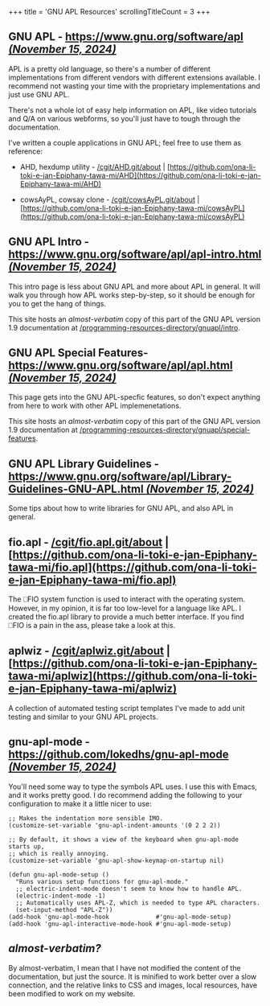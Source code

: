 +++
title               = 'GNU APL Resources'
scrollingTitleCount = 3
+++

## GNU APL - [https://www.gnu.org/software/apl *(November 15, 2024)*](https://www.gnu.org/software/apl)

APL is a pretty old language, so there's a number of different implementations
from different vendors with different extensions available. I recommend not
wasting your time with the proprietary implementations and just use GNU APL.

There's not a whole lot of easy help information on APL, like video tutorials
and Q/A on various webforms, so you'll just have to tough through the
documentation.

I've written a couple applications in GNU APL; feel free to use them as
reference:

- AHD, hexdump utility - [/cgit/AHD.git/about](/cgit/AHD.git/about) | [https://github.com/ona-li-toki-e-jan-Epiphany-tawa-mi/AHD](https://github.com/ona-li-toki-e-jan-Epiphany-tawa-mi/AHD)

- cowsAyPL, cowsay clone - [/cgit/cowsAyPL.git/about](/cgit/cowsAyPL.git/about) | [https://github.com/ona-li-toki-e-jan-Epiphany-tawa-mi/cowsAyPL](https://github.com/ona-li-toki-e-jan-Epiphany-tawa-mi/cowsAyPL)

## GNU APL Intro - [https://www.gnu.org/software/apl/apl-intro.html *(November 15, 2024)*](https://www.gnu.org/software/apl/apl-intro.html)

This intro page is less about GNU APL and more about APL in general. It will
walk you through how APL works step-by-step, so it should be enough for you to
get the hang of things.

This site hosts an *almost-verbatim* copy of this part of the GNU APL version
1.9 documentation at
[/programming-resources-directory/gnuapl/intro](/programming-resources-directory/gnuapl/intro/).

## GNU APL Special Features- [https://www.gnu.org/software/apl/apl.html *(November 15, 2024)*](https://www.gnu.org/software/apl/apl.html)

This page gets into the GNU APL-specfic features, so don't expect anything from
here to work with other APL implemenetations.

This site hosts an *almost-verbatim* copy of this part of the GNU APL version
1.9 documentation at
[/programming-resources-directory/gnuapl/special-features](/programming-resources-directory/gnuapl/special-features/).

## GNU APL Library Guidelines - [https://www.gnu.org/software/apl/Library-Guidelines-GNU-APL.html *(November 15, 2024)*](https://www.gnu.org/software/apl/Library-Guidelines-GNU-APL.html)

Some tips about how to write libraries for GNU APL, and also APL in general.

## fio.apl - [/cgit/fio.apl.git/about](/cgit/fio.apl.git/about/) | [https://github.com/ona-li-toki-e-jan-Epiphany-tawa-mi/fio.apl](https://github.com/ona-li-toki-e-jan-Epiphany-tawa-mi/fio.apl)

The ⎕FIO system function is used to interact with the operating system. However,
in my opinion, it is far too low-level for a language like APL. I created the
fio.apl library to provide a much better interface. If you find ⎕FIO is a pain
in the ass, please take a look at this.

## aplwiz - [/cgit/aplwiz.git/about](/cgit/aplwiz.git/about/) | [https://github.com/ona-li-toki-e-jan-Epiphany-tawa-mi/aplwiz](https://github.com/ona-li-toki-e-jan-Epiphany-tawa-mi/aplwiz)

A collection of automated testing script templates I've made to add unit testing
and similar to your GNU APL projects.

## gnu-apl-mode - [https://github.com/lokedhs/gnu-apl-mode *(November 15, 2024)*](https://github.com/lokedhs/gnu-apl-mode)

You'll need some way to type the symbols APL uses. I use this with Emacs, and it
works pretty good. I do recommend adding the following to your configuration to
make it a little nicer to use:

```elisp
;; Makes the indentation more sensible IMO.
(customize-set-variable 'gnu-apl-indent-amounts '(0 2 2 2))

;; By default, it shows a view of the keyboard when gnu-apl-mode starts up,
;; which is really annoying.
(customize-set-variable 'gnu-apl-show-keymap-on-startup nil)

(defun gnu-apl-mode-setup ()
  "Runs various setup functions for gnu-apl-mode."
  ;; electric-indent-mode doesn't seem to know how to handle APL.
  (electric-indent-mode -1)
  ;; Automatically uses APL-Z, which is needed to type APL characters.
  (set-input-method "APL-Z"))
(add-hook 'gnu-apl-mode-hook             #'gnu-apl-mode-setup)
(add-hook 'gnu-apl-interactive-mode-hook #'gnu-apl-mode-setup)
```

## *almost-verbatim?*

By almost-verbatim, I mean that I have not modified the content of the
documentation, but just the source. It is minified to work better over a slow
connection, and the relative links to CSS and images, local resources, have been
modified to work on my website.
